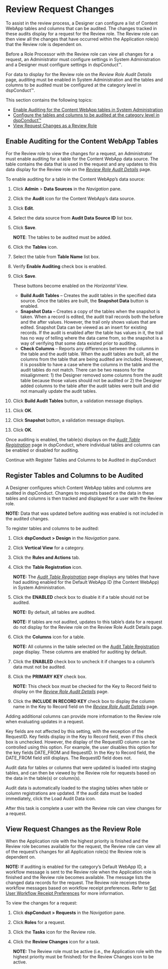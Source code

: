 # Review Request Changes

To assist in the review process, a Designer can configure a list of
Content WebApp tables and columns that can be audited. The changes
tracked in these audits display for a request for the Review role. The
Review role can then view all the changes that have occurred within the
Application role(s) that the Review role is dependent on.

Before a Role Processor with the Review role can view all changes for a
request, an Administrator must configure settings in System
Administration and a Designer must configure settings in dspConduct™.

For data to display for the Review role on the
<span style="font-style: italic;">Review Role Audit Details</span> page,
auditing must be enabled in System Administration and the tables and
columns to be audited must be configured at the category level in
dspConduct™.

This section contains the following topics:

  - [Enable Auditing for the Content WebApp tables in System
    Administration](#Enable_Auditing_for_the_Content_WebApp_Tables)
  - [Configure the tables and columns to be audited at the category
    level in dspConduct™](#Register_Tables_and_Columns_to_be_Audited)
  - [View Request Changes as a Review
    Role](#View_Request_Changes_as_the_Review_Role)

## <span id="Enable_Auditing_for_the_Content_WebApp_Tables"></span>Enable Auditing for the Content WebApp Tables

For the Review role to view the changes for a request, an Administrator
must enable auditing for a table for the Content WebApp data source. The
table contains the data that is used in the request and any updates to
this data display for the Review role on the
<span style="font-style: italic;">[Review Role Audit
Details](../Page_Desc/Review_Role_Audit_Details_H.htm)</span> page.

To enable auditing for a table in the Content WebApp’s data source:

1.  Click **Admin** \> **Data Sources** in the *Navigation* pane.

2.  Click the **Audit** icon for the Content WebApp’s data source.

3.  Click **Edit**.

4.  Select the data source from **Audit Data Source ID** list box.

5.  Click <span style="font-weight: bold;">Save</span>.
    
    **NOTE**: The tables to be audited must be added.

6.  Click the **Tables** icon.

7.  Select the table from **Table Name** list box.

8.  Verify **Enable Auditing** check box is enabled.

9.  Click <span style="font-weight: bold;">Save</span>.
    
    These buttons become enabled on the *Horizontal* View.
    
      - **Build Audit Tables** – Creates the audit tables in the
        specified data source. Once the tables are built, the **Snapshot
        Data** button is enabled.
      - **Snapshot Data** – Creates a copy of the tables when the
        snapshot is taken. When a record is edited, the audit trail
        records both the before and the after values. However, the trail
        only shows values that are edited. Snapshot Data can be viewed
        as an insert for existing records. If the audit is enabled after
        the table has values in it, the trail has no way of telling
        where the data came from, so the snapshot is a way of verifying
        that some data existed prior to auditing.
      - **Check Columns** – Reports any differences between the columns
        in the table and the audit table. When the audit tables are
        built, all the columns from the table that are being audited are
        included. However, it is possible to have a case where the
        columns in the table and the audit tables do not match. There
        can be two reasons for the misalignment: 1) the Designer removed
        some columns from the audit table because those values should
        not be audited or 2) the Designer added columns to the table
        after the audit tables were built and did not manually update
        the audit tables.

10. Click **Build Audit Tables** button, a validation message displays.

11. Click **OK**.

12. Click **Snapshot** button, a validation message displays.

13. Click **OK**.

Once auditing is enabled, the table(s) displays on the
<span style="font-style: italic;">[Audit Table
Registration](../Page_Desc/Audit_Table_Registration.htm)</span> page in
dspConduct, where individual tables and columns can be enabled or
disabled for auditing.

Continue with Register Tables and Columns to be Audited in
dspConduct

## <span id="Register_Tables_and_Columns_to_be_Audited"></span>Register Tables and Columns to be Audited

A Designer configures which Content WebApp tables and columns are
audited in dspConduct. Changes to requests based on the data in these
tables and columns is then tracked and displayed for a user with the
Review role.

<span style="font-weight: bold;">NOTE:</span> Data that was updated
before auditing was enabled is not included in the audited changes.

To register tables and columns to be audited:

1.  Click <span style="font-weight: bold;">dspConduct \> Design</span>
    in the <span style="font-style: italic;">Navigation</span> pane.

2.  Click <span style="font-weight: bold;">Vertical View</span> for a
    category.

3.  Click the <span style="font-weight: bold;">Rules and Actions</span>
    tab.

4.  Click the <span style="font-weight: bold;">Table Registration</span>
    icon.
    
    **NOTE:** The <span style="font-style: italic;">[Audit Table
    Registration](../Page_Desc/Audit_Table_Registration.htm)</span> page
    displays any tables that have had auditing enabled for the Default
    WebApp ID (the Content WebApp) in System Administration.

5.  Click the <span style="font-weight: bold;">ENABLED</span> check box
    to disable it if a table should not be audited.
    
    **NOTE:** By default, all tables are audited.
    
    **NOTE:** If tables are not audited, updates to this table’s data
    for a request do not display for the Review role on the Review Role
    Audit Details page.

6.  Click the <span style="font-weight: bold;">Columns</span> icon for a
    table.
    
    **NOTE:** All columns in the table selected on the [Audit Table
    Registration](../Page_Desc/Audit_Table_Registration.htm) page
    display. These columns are enabled for auditing by default.

7.  Click the <span style="font-weight: bold;">ENABLED</span> check box
    to uncheck it if changes to a column’s data must not be audited.  

8.  Click the **PRIMARY KEY** check box.
    
    **NOTE:** This check box must be checked for the Key to Record field
    to display on the *[Review Role Audit
    Details](../Page_Desc/Review_Role_Audit_Details_H.htm)* page.

9.  Click the <span style="font-weight: bold;">INCLUDE IN RECORD
    KEY</span> check box to display the column name in the Key to Record
    field on the <span style="font-style: italic;">[Review Role Audit
    Details](../Page_Desc/Review_Role_Audit_Details_H.htm)</span> page.

Adding additional columns can provide more information to the Review
role when evaluating updates in a request.

Key fields are not affected by this setting, with the exception of the
RequestID. Key fields display in the Key to Record field, even if this
check box is unchecked. However, the display of the RequestID column can
be controlled using this option. For example, the user disables this
option for the key fields DATE\_FROM and RequestID. In the Key to Record
field, the DATE\_FROM field still displays. The RequestID field does
not.

Audit data for tables or columns that were updated is loaded into
staging tables, and can then be viewed by the Review role for requests
based on the data in the table(s) or column(s).

Audit data is automatically loaded to the staging tables when table or
column registrations are updated. If the audit data must be loaded
immediately, click the Load Audit Data icon.

After this task is complete a user with the Review role can view changes
for a
request.

## <span id="View_Request_Changes_as_the_Review_Role"></span>View Request Changes as the Review Role

When the Application role with the highest priority is finished and the
Review role becomes available for the request, the Review role can view
all of the request’s changes for all Application role(s) the Review role
is dependent on.

<span style="font-weight: bold;">NOTE:</span> If auditing is enabled for
the category’s Default WebApp ID, a workflow message is sent to the
Review role when the Application role is finished and the Review role
becomes available. The message lists the changed data records for the
request. The Review role receives these workflow messages based on
workflow receipt preferences. Refer to [Set User Workflow Receipt
Preferences](../Config/Set_User_Workflow_Receipt_Preferences.htm) for
more information.

To view the changes for a request:

1.  Click <span style="font-weight: bold;">dspConduct \> Requests</span>
    in the <span style="font-style: italic;">Navigation</span> pane.

2.  Click <span style="font-weight: bold;">Roles</span> for a request.

3.  Click the <span style="font-weight: bold;">Tasks</span> icon for the
    Review role.

4.  Click the <span style="font-weight: bold;">Review Changes</span>
    icon for a task.
    
    **NOTE:** The Review role must be active (i.e., the Application role
    with the highest priority must be finished) for the Review Changes
    icon to be active.
